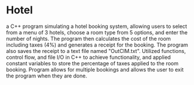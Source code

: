 # Hotel

 a C++ program simulating a hotel booking system, allowing users to select from a menu of 3 hotels, choose a room type from 5 options, and enter the number of nights. The program then calculates the cost of the room including taxes (4%) and generates a receipt for the booking. The program also saves the receipt to a text file named "OutCIM.txt". Utilized functions, control flow, and file I/O in C++ to achieve functionality, and applied constant variables to store the percentage of taxes applied to the room booking. Program allows for multiple bookings and allows the user to exit the program when they are done.





